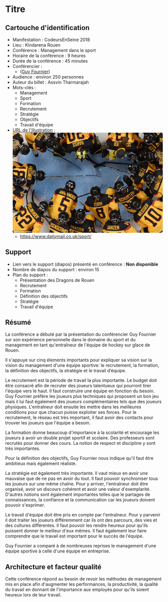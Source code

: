 # Titre

## Cartouche d'identification

- Manifestation : CodeursEnSeine 2018
- Lieu : Kindarena Rouen
- Conférence : Management dans le sport
- Horaire de la conférence : 9 heures
- Durée de la conférence : 45 minutes
- Conférencier :
  - ([Guy Fournier](https://fr.wikipedia.org/wiki/Guy_Fournier_(hockey_sur_glace)))
- Audience : environ 250 personnes
- Auteur du billet : Assvin Tharmarajah
- Mots-clés :
  - Management
  - Sport 
  - Formation
  - Recrutement
  - Stratégie
  - Objectifs
  - Travail d'équipe
 - [URL de l'illustration](https://www.dailymail.co.uk/sport/article-2556692/Sport-images-day-Our-picture-editors-selection-Feb-11.html)  : ![Ice Hockey](ice_hockey.jpg)
   - https://www.dailymail.co.uk/sport/

## Support
- Lien vers le support (diapos) présenté en conférence : **Non disponible**
- Nombre de diapos du support : environ 15
- Plan du support :
  - Présentation des Dragons de Rouen
  - Recrutement
  - Formation
  - Définition des objectifs
  - Stratégie
  - Travail d'équipe

## Résumé

La conférence a débuté par la présentation du conférencier Guy Fournier sur son expérience personnelle dans le domaine du sport et du management en tant qu'entraîneur de l'équipe de hockey sur glace de Rouen.

Il s'appuye sur cinq élements importants pour expliquer sa vision sur la vision du management d'une équipe sportive: le recrutement, la formation, la définition des objectifs, la stratégie et le travail d’équipe.

Le recrutement est la période de travail la plus importante. Le budget doit être consacré afin de recruter des joueurs talentueux qui pourront tirer l'équipe vers le haut. Il faut construire une équipe en fonction du besoin. Guy Fournier préfère les joueurs plus techniques qui proposent un bon jeu mais il lui faut également des joueurs complémentaires tels que des joueurs physiques. L'entraîneur doit ensuite les mettre dans les meilleures conditions pour que chacun puisse exploiter ses forces. Pour le recrutement, le réseau est très important, il faut avoir des contacts pour trouver les joueurs que l'équipe a besoin.

La formation donne beaucoup d'importance à la scolarité et encourage les joueurs à avoir un double projet sportif et scolaire. Des professeurs sont recrutés pour donner des cours. La notion de respect et discipline y sont très importantes.

Pour la définition des objectifs, Guy Fournier nous indique qu'il faut être ambitieux mais également réaliste.

La stratégie est également très importante. Il vaut mieux en avoir une mauvaise que de ne pas en avoir du tout. Il faut pouvoir synchroniser tous les joueurs sur une même chaîne. Pour y arriver, l'entraîneur doit être organisé, avoir un discours cohérent et avoir une valeur d'exemplarité.
D'autres notions sont également importantes telles que le partages de connaissances, la confiance et la communication car les joueurs doivent pouvoir s'exprimer.

Le travail d'équipe doit être pris en compte par l'entraîneur. Pour y parvenir il doit traiter les joueurs différemment car ils ont des parcours, des vies et des cultures différentes. Il faut pouvoir les rendre heureux pour qu'ils puissent donner le meilleur d'eux mêmes. Il faut également leur faire comprendre que le travail est important pour le succès de l'équipe.

Guy Fournier a comparé à de nombreuses reprises le management d'une équipe sportive à celle d'une équipe en entreprise.

## Architecture et facteur qualité

Cette conférence répond au besoin de revoir les méthodes de management mis en place afin d'augmenter les performances, la productivité, la qualité du travail en donnant de l'importance aux employés pour qu'ils soient heureux lors de leur travail.

